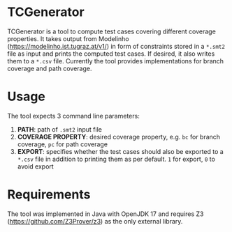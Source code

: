 # TCGenerator

TCGenerator is a tool to compute test cases covering different coverage properties. It takes output from Modelinho (https://modelinho.ist.tugraz.at/v1/) in form of constraints stored in a `*.smt2` file as input and prints the computed test cases. If desired, it also writes them to a `*.csv` file. Currently the tool provides implementations for branch coverage and path coverage.

# Usage

The tool expects 3 command line parameters:
1. **PATH**: path of `.smt2` input file
2. **COVERAGE PROPERTY**: desired coverage property, e.g. `bc` for branch coverage, `pc` for path coverage
3. **EXPORT**: specifies whether the test cases should also be exported to a `*.csv` file in addition to printing them as per default. `1` for export, `0` to avoid export

# Requirements

The tool was implemented in Java with OpenJDK 17 and requires Z3 (https://github.com/Z3Prover/z3) as the only external library.
